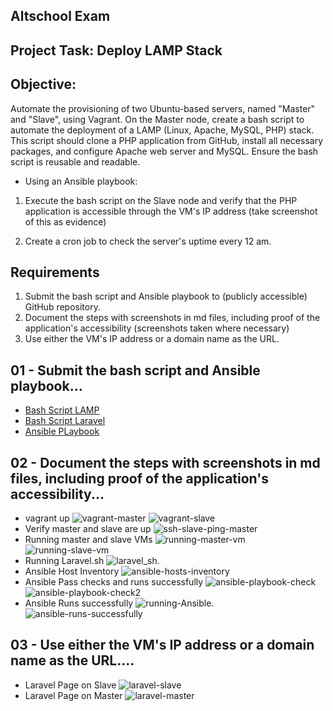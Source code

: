 ## Altschool Exam

## Project Task: Deploy LAMP Stack

## Objective:

Automate the provisioning of two Ubuntu-based servers, named "Master" and "Slave", using Vagrant.
On the Master node, create a bash script to automate the deployment of a LAMP (Linux, Apache, MySQL, PHP) stack.
This script should clone a PHP application from GitHub, install all necessary packages, and configure Apache web server and MySQL.
Ensure the bash script is reusable and readable.

- Using an Ansible playbook:


1. Execute the bash script on the Slave node and verify that the PHP application is accessible through the VM's IP address (take screenshot of this as evidence)

2. Create a cron job to check the server's uptime every 12 am.

## Requirements

1. Submit the bash script and Ansible playbook to (publicly accessible) GitHub repository.
2. Document the steps with screenshots in md files, including proof of the application's accessibility (screenshots taken where necessary)
3. Use either the VM's IP address or a domain name as the URL.



## 01 - Submit the bash script and Ansible playbook...
- [Bash Script LAMP](https://github.com/wave-cloud0/Alt-School-Exam/blob/main/lamp.sh)
- [Bash Script Laravel](https://github.com/wave-cloud0/Alt-School-Exam/blob/main/laravel.sh)
- [Ansible PLaybook](https://github.com/wave-cloud0/Alt-School-Exam/blob/main/slave.yaml)

## 02 - Document the steps with screenshots in md files, including proof of the application's accessibility...
- vagrant up 
![vagrant-master](</images/vagrant-master.png>)
![vagrant-slave](</images/vagrant-slave.png>)
- Verify master and slave are up
![ssh-slave-ping-master](</images/ssh-slave-ping-master.png>)
- Running master and slave VMs
![running-master-vm](</images/running-master-vm.png>)
![running-slave-vm](</images/running-slave-vm.png>)
- Running Laravel.sh
![laravel_sh.](</images/laravel_sh.png>)
- Ansible Host Inventory
![ansible-hosts-inventory](</images/ansible-hosts-inventory.png>)
- Ansible Pass checks and runs successfully
![ansible-playbook-check](</images/ansible-playbook-check.jpeg>)
![ansible-playbook-check2](</images/ansible-playbook-check2.jpeg>)
- Ansible Runs successfully
![running-Ansible.](</images/running-Ansible.png>)
![ansible-runs-successfully](</images/ansible-runs-successfully.png>)

## 03 - Use either the VM's IP address or a domain name as the URL....
- Laravel Page on Slave
![laravel-slave](<images/laravel-slave.png>)
- Laravel Page on Master
![laravel-master](<images/laravel-master.png>)

